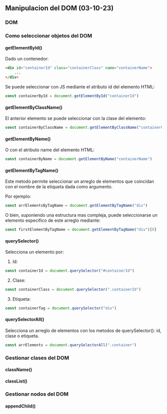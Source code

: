 ## Manipulacion del DOM (03-10-23)

### DOM


### Como seleccionar objetos del DOM
#### getElementById()
Dado un contenedor:

```html
<div id="containerId" class="containerClass" name="containerName">
    ...
</div>
```

Se puede seleccionar con JS mediante el atributo id del elemento HTML:

```js
const containerById = document.getElementById("containerId")
```

#### getElementByClassName()
El anterior elemento se puede seleccionar con la clase del elemento:

```js
const containerByClassName = document.getElementByClassName("containerClass")
```

#### getElementByName()
O con el atributo name del elemento HTML:
```js
const containerByName = document.getElementByName("containerName")
```

#### getElementByTagName()
Este metodo permite seleccionar un arreglo de elementos que coincidan con el nombre de la etiqueta dada como argumento.

Por ejemplo:
```js
const arrElementsByTagName = document.getElementByTagName("div")
```

O bien, suponiendo una estructura mas compleja, puede seleccionarse un elemento especifico de este arreglo mediante:
```js
const firstElementByTagName = document.getElementByTagName("div")[0]
```

#### querySelector()
Selecciona un elemento por:

1. Id: 
```js
const containerId = document.querySelector("#containerId")
```

2. Clase:
```js
const containerClass = document.querySelector(".containerId")
```

3. Etiqueta:
```js
const containerTag = document.querySelector("div")
```


#### querySelectorAll()
Selecciona un arreglo de elementos con los metodos de querySelector(): id, clase o etiqueta.

```js
const arrElements = document.querySelectorAll(".container")
```

### Gestionar clases del DOM

#### className()
#### classList()


### Gestionar nodos del DOM
#### appendChild()